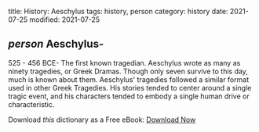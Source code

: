 title: History: Aeschylus
tags: history, person
category: history
date: 2021-07-25
modified: 2021-07-25

## _person_  Aeschylus-
525 - 456 BCE-
The first known tragedian.
Aeschylus wrote as many as ninety tragedies, or Greek Dramas.  Though only
seven survive to this day, much is known about them.   Aeschylus'
tragedies followed a similar format used in other Greek Tragedies.
His stories tended to center around a single tragic event, and his
characters tended to embody a single human drive or characteristic.


Download *this* dictionary as a Free eBook: [Download Now]({static}static/CairnsHistoryDictionary.pdf)

